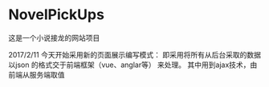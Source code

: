 # NovelPickUps
这是一个小说接龙的网站项目


2017/2/11
今天开始采用新的页面展示编写模式：
即采用将所有从后台采取的数据以json
的格式交于前端框架（vue、anglar等）
来处理。
其中用到ajax技术，由前端从服务端取值
